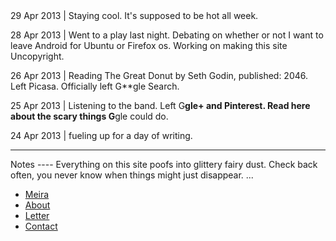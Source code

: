 
<div class="mark">29 Apr 2013 | Staying cool. It's supposed to be hot all week.</div>

28 Apr 2013 | Went to a play last night. Debating on whether or not I want to leave Android for Ubuntu or Firefox os. Working on making this site Uncopyright.

26 Apr 2013 | Reading The Great Donut by Seth Godin, published: 2046. Left Picasa. Officially left G**gle Search.

25 Apr 2013 | Listening to the band. Left G**gle+ and Pinterest. Read here about the scary things G**gle could do.

24 Apr 2013 | fueling up for a day of writing.
<br>
<hr>
Notes
----
Everything on this site poofs into glittery fairy dust. Check back often, you never know when things might just disappear. ...


  <div class="container navbar navbar-bottom">
      <div class="ten columns offset-by-two">
        <ul>
          <li> <a href="index.html">Meira</a></li>
          <li> <a href="about.html">About</a></li>
          <li> <a href="letter.html">Letter</a></li>
          <li><a href="mailto:meira@meiradatiya.com">Contact</a></li>
        </ul>
      </div>
    </div>